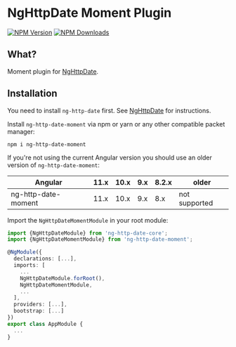 # NgHttpDate Moment Plugin

  [![NPM Version][npm-image]][npm-url]
  [![NPM Downloads][downloads-image]][downloads-url]
  
[npm-image]: https://img.shields.io/npm/v/ng-http-date-moment.svg
[npm-url]: https://npmjs.org/package/ng-http-date-moment
[downloads-image]: https://img.shields.io/npm/dm/ng-http-date-moment.svg
[downloads-url]: https://npmjs.org/package/ng-http-date-moment  


## What?

Moment plugin for [NgHttpDate](https://github.com/vkennke/ng-http-date).

## Installation

You need to install `ng-http-date` first. See [NgHttpDate](https://github.com/vkennke/ng-http-date) for instructions.

Install `ng-http-date-moment` via npm or yarn or any other compatible packet manager:

```shell script
npm i ng-http-date-moment
```

If you're not using the current Angular version you should use an older version of `ng-http-date-moment`:

| Angular             | 11.x | 10.x | 9.x | 8.2.x | older         |
|---------------------|------|------|-----|-------|---------------|
| ng-http-date-moment | 11.x | 10.x | 9.x | 8.x   | not supported |


Import the `NgHttpDateMomentModule` in your root module:

```typescript
import {NgHttpDateModule} from 'ng-http-date-core';
import {NgHttpDateMomentModule} from 'ng-http-date-moment';

@NgModule({
  declarations: [...],
  imports: [
    ...
    NgHttpDateModule.forRoot(),
    NgHttpDateMomentModule,
    ...
  ],
  providers: [...],
  bootstrap: [...]
})
export class AppModule {
  ...
}
```
